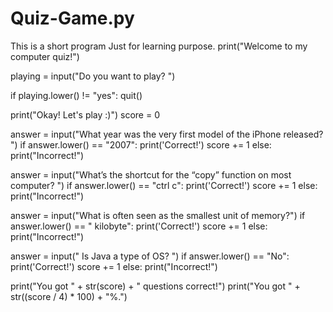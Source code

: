 # Quiz-Game.py
This is a short program Just for learning purpose.
print("Welcome to my computer quiz!")

playing = input("Do you want to play? ")

if playing.lower() != "yes":
    quit()

print("Okay! Let's play :)")
score = 0

answer = input("What year was the very first model of the iPhone released? ")
if answer.lower() == "2007":
    print('Correct!')
    score += 1
else:
    print("Incorrect!")

answer = input("What’s the shortcut for the “copy” function on most computer? ")
if answer.lower() == "ctrl c":
    print('Correct!')
    score += 1
else:
    print("Incorrect!")

answer = input("What is often seen as the smallest unit of memory?")
if answer.lower() == " kilobyte":
    print('Correct!')
    score += 1
else:
    print("Incorrect!")

answer = input(" Is Java a type of OS? ")
if answer.lower() == "No":
    print('Correct!')
    score += 1
else:
    print("Incorrect!")

print("You got " + str(score) + " questions correct!")
print("You got " + str((score / 4) * 100) + "%.")
